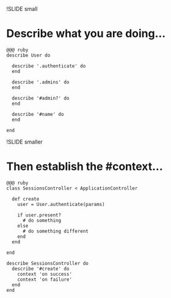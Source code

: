 !SLIDE small

# Describe what you are doing...

    @@@ ruby
    describe User do

      describe '.authenticate' do
      end

      describe '.admins' do
      end

      describe '#admin?' do
      end

      describe '#name' do
      end

    end

!SLIDE smaller

# Then establish the #context...

    @@@ ruby
    class SessionsController < ApplicationController

      def create
        user = User.authenticate(params)

        if user.present?
          # do something
        else
          # do something different
        end
      end

    end

    describe SessionsController do
      describe '#create' do
        context 'on success'
        context 'on failure'
      end
    end
